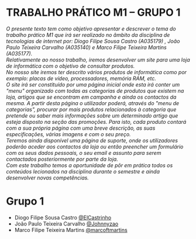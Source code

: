 # TRABALHO PRÁTICO M1 – GRUPO 1

  _O presente texto tem como objetivo apresentar e descrever o tema do trabalho prático M1 que irá ser realizado no âmbito da disciplina de tecnologias de internet por: Diogo Filipe Sousa Castro (A035179) , João Paulo Teixeira Carvalho (A035140)  e Marco Filipe Teixeira Martins (A035177)._                                                                  
  _Relativamente ao nosso trabalho, iremos desenvolver um site para uma loja de informática com o objetivo de consultar produtos._                                                  
  _No nosso site iremos ter descrito vários produtos de informática como por exemplo: placas de vídeo, processadores, memória RAM, etc._                                            
  _O site irá ser constituído por uma página inicial onde esta irá conter um "menu" organizado com todas as categorias de produtos que existem na loja, artigos que se encontram em campanha e ainda os contactos da mesma. A partir desta página o utilizador poderá, através do "menu de categorias", procurar por mais produtos relacionados à categoria que pretende ou saber mais informações sobre um determinado artigo que esteja disposto na seção das promoções. Para isto, cada produto contará com a sua própria página com uma breve descrição, as suas especificações, várias imagens e com o seu preço._                                                                                                                
  _Teremos ainda disponível uma página de suporte, onde os utilizadores poderão aceder aos contactos da loja ou então preencher um formulário com os seus dados pessoais, o seu email e assunto para serem contactados posteriormente por parte da loja._                                                                                                            
  _Com este trabalho temos a oportunidade de pôr em prática todos os conteúdos lecionados na disciplina durante o semestre e ainda desenvolver novas competências._


# Grupo 1

* Diogo Filipe Sousa Castro [@ElCastrinho](https://github.com/ElCastrinho)
* João Paulo Teixeira Carvalho [@Johnnyzao](https://github.com/Johnnyzao)
* Marco Filipe Teixeira Martins [@marcoftmartins](https://github.com/marcoftmartins)

